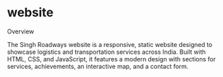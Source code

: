 # website
Overview

The Singh Roadways website is a responsive, static website designed to showcase logistics and transportation services across India. Built with HTML, CSS, and JavaScript, it features a modern design with sections for services, achievements, an interactive map, and a contact form.
